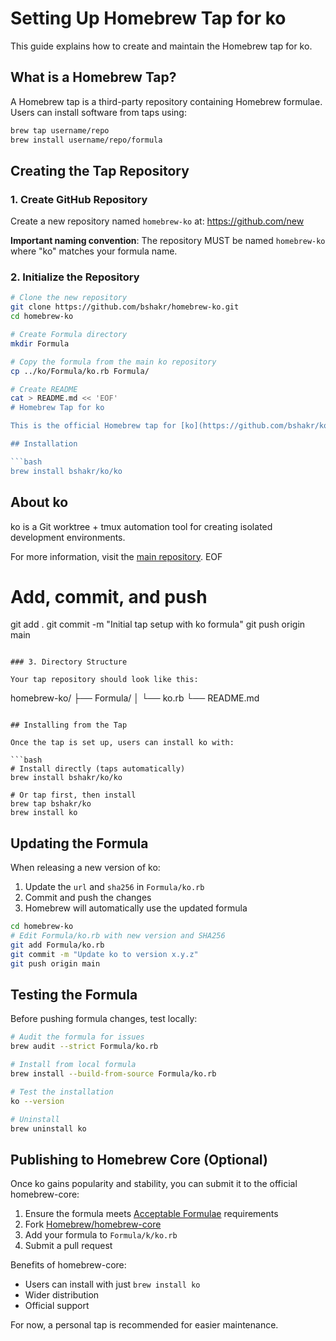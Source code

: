 # Setting Up Homebrew Tap for ko

This guide explains how to create and maintain the Homebrew tap for ko.

## What is a Homebrew Tap?

A Homebrew tap is a third-party repository containing Homebrew formulae. Users can install software from taps using:

```bash
brew tap username/repo
brew install username/repo/formula
```

## Creating the Tap Repository

### 1. Create GitHub Repository

Create a new repository named `homebrew-ko` at:
https://github.com/new

**Important naming convention**: The repository MUST be named `homebrew-ko` where "ko" matches your formula name.

### 2. Initialize the Repository

```bash
# Clone the new repository
git clone https://github.com/bshakr/homebrew-ko.git
cd homebrew-ko

# Create Formula directory
mkdir Formula

# Copy the formula from the main ko repository
cp ../ko/Formula/ko.rb Formula/

# Create README
cat > README.md << 'EOF'
# Homebrew Tap for ko

This is the official Homebrew tap for [ko](https://github.com/bshakr/ko).

## Installation

```bash
brew install bshakr/ko/ko
```

## About ko

ko is a Git worktree + tmux automation tool for creating isolated development environments.

For more information, visit the [main repository](https://github.com/bshakr/ko).
EOF

# Add, commit, and push
git add .
git commit -m "Initial tap setup with ko formula"
git push origin main
```

### 3. Directory Structure

Your tap repository should look like this:

```
homebrew-ko/
├── Formula/
│   └── ko.rb
└── README.md
```

## Installing from the Tap

Once the tap is set up, users can install ko with:

```bash
# Install directly (taps automatically)
brew install bshakr/ko/ko

# Or tap first, then install
brew tap bshakr/ko
brew install ko
```

## Updating the Formula

When releasing a new version of ko:

1. Update the `url` and `sha256` in `Formula/ko.rb`
2. Commit and push the changes
3. Homebrew will automatically use the updated formula

```bash
cd homebrew-ko
# Edit Formula/ko.rb with new version and SHA256
git add Formula/ko.rb
git commit -m "Update ko to version x.y.z"
git push origin main
```

## Testing the Formula

Before pushing formula changes, test locally:

```bash
# Audit the formula for issues
brew audit --strict Formula/ko.rb

# Install from local formula
brew install --build-from-source Formula/ko.rb

# Test the installation
ko --version

# Uninstall
brew uninstall ko
```

## Publishing to Homebrew Core (Optional)

Once ko gains popularity and stability, you can submit it to the official homebrew-core:

1. Ensure the formula meets [Acceptable Formulae](https://docs.brew.sh/Acceptable-Formulae) requirements
2. Fork [Homebrew/homebrew-core](https://github.com/Homebrew/homebrew-core)
3. Add your formula to `Formula/k/ko.rb`
4. Submit a pull request

Benefits of homebrew-core:
- Users can install with just `brew install ko`
- Wider distribution
- Official support

For now, a personal tap is recommended for easier maintenance.

